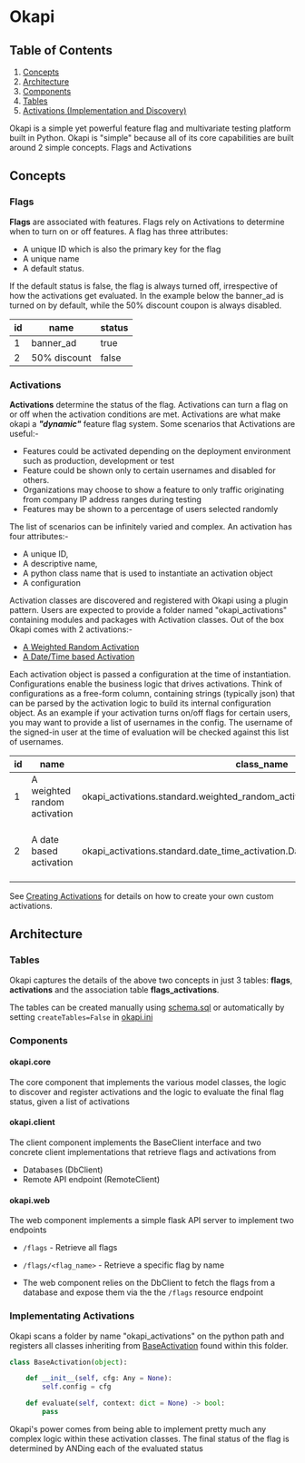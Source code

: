 # Okapi
## Table of Contents

1. [Concepts](#concepts)
2. [Architecture](#architecture)
  3. [Components](#components)
  4. [Tables](#tables)
  5. [Activations (Implementation and Discovery)](#activations-implementation-and-discovery)

Okapi is a simple yet powerful feature flag and multivariate testing platform built in Python. Okapi is "simple" because all of its core capabilities are built around 2 simple concepts. Flags and Activations


## Concepts
### Flags

**Flags** are associated with features. Flags rely on Activations to determine when to turn on or off features. A flag has three attributes:
- A unique ID which is also the primary key for the flag
- A unique name
- A default status.

If the default status is false, the flag is always turned off, irrespective of how the activations get evaluated.
In the example below the banner_ad is turned on by default, while the 50% discount coupon is always disabled.

| id 	| name         	| status 	|
|----	|--------------	|--------	|
| 1  	| banner_ad    	| true   	|
| 2  	| 50% discount 	| false  	|

### Activations
**Activations** determine the status of the flag. Activations can turn a flag on or off when the activation conditions are met. Activations are what make okapi a **_"dynamic"_** feature flag system. Some scenarios that Activations are useful:-
- Features could be activated depending on the deployment environment such as production, development or test
- Feature could be shown only to certain usernames and disabled for others.
- Organizations may choose to show a feature to only traffic originating from company IP address ranges during testing
- Features may be shown to a percentage of users selected randomly

The list of scenarios can be infinitely varied and complex. An activation has four attributes:-
- A unique ID,
- A descriptive name,
- A python class name that is used to instantiate an activation object
- A configuration

Activation classes are discovered and registered with Okapi using a plugin pattern. Users are expected to provide a folder named "okapi_activations" containing modules and packages with Activation classes. Out of the box Okapi comes with 2 activations:-
- [A Weighted Random Activation]()
- [A Date/Time based Activation]()

Each activation object is passed a configuration at the time of instantiation. Configurations enable the business logic that drives activations. Think of configurations as a free-form column, containing strings (typically json) that can be parsed by the activation logic to build its internal configuration object.
As an example if your activation turns on/off flags for certain users, you may want to provide a list of usernames in the config. The username of the signed-in user at the time of evaluation will be checked against this list of usernames. 

| id 	 | name 	                          | class_name 	                                               | config   	                                                                                                         |
|------|----------------------------------|--------------------------------------------------------------|-------------------------------------------------------------------------------------------------------------------|
| 1	   | A weighted random activation     | 	okapi_activations.standard.weighted_random_activation.WeightedRandomActivation  | { "splits":[100, 0, 0], "variations":["A", "B", "C"]}                                        |
| 2	   | A date based activation          | 	okapi_activations.standard.date_time_activation.DateTimeActivation | {"startDateTime":"11/26/2023 12:00 AM","endDateTime":"11/28/2023 12:00 AM","format": "%m/%d/%Y %I:%M %p"} |

See [Creating Activations]() for details on how to create your own custom activations.

## Architecture

### Tables
Okapi captures the details of the above two concepts in just 3 tables: **flags**, **activations** and the association table **flags_activations**. 

The tables can be created manually using [schema.sql](schema.sql) or automatically by setting
`createTables=False` in [okapi.ini](okapi.ini)

### Components

#### okapi.core

The core component that implements the various model classes, the logic to discover and register activations and the logic to evaluate the final flag status, given a list of activations

#### okapi.client

The client component implements the BaseClient interface and two concrete client implementations that retrieve flags and activations from

- Databases (DbClient)
- Remote API endpoint (RemoteClient)

#### okapi.web

The web component implements a simple flask API server to implement two endpoints

- `/flags` - Retrieve all flags
- `/flags/<flag_name>` - Retrieve a specific flag by name

- The web component relies on the DbClient to fetch the flags from a database and expose them via the the `/flags`  resource endpoint


### Implementating Activations

Okapi scans a folder by name "okapi_activations" on the python path and registers all classes inheriting from [BaseActivation](src/okapi/core/__init__.py) found within this folder.

```python
class BaseActivation(object):

    def __init__(self, cfg: Any = None):
        self.config = cfg

    def evaluate(self, context: dict = None) -> bool:
        pass
```
Okapi's power comes from being able to implement pretty much any complex logic within these activation classes. The final status of the flag is determined by ANDing each of the evaluated status
